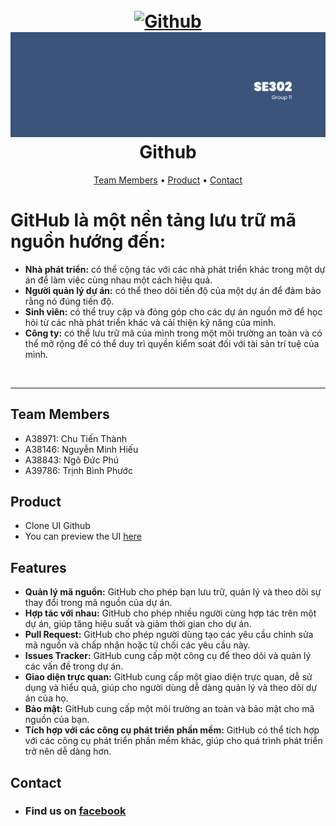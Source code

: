 <h1 align="center">
  <br>
     <a href="http://www.amitmerchant.com/electron-markdownify"><img src="https://github.githubassets.com/images/modules/logos_page/GitHub-Mark.png" alt="Github" width="200"></a>
    <img src="twitter-banner.png" width="600" />
  <br>
  Github
  <br>
</h1>

<p align="center">
  <a href="#team-members">Team Members</a> •
  <a href="#product">Product</a> •
  <a href="#contact">Contact</a> 
</p>

# GitHub là một nền tảng lưu trữ mã nguồn hướng đến:
- **Nhà phát triển:** có thể cộng tác với các nhà phát triển khác trong một dự án để làm việc cùng nhau một cách hiệu quả.
- **Người quản lý dự án:** có thể theo dõi tiến độ của một dự án để đảm bảo rằng nó đúng tiến độ.
- **Sinh viên:** có thể truy cập và đóng góp cho các dự án nguồn mở để học hỏi từ các nhà phát triển khác và cải thiện kỹ năng của mình.
- **Công ty:** có thể lưu trữ mã của mình trong một môi trường an toàn và có thể mở rộng để có thể duy trì quyền kiểm soát đối với tài sản trí tuệ của mình.

&nbsp;


****

## Team Members


- A38971: Chu Tiến Thành
- A38146: Nguyễn Minh Hiếu
- A38843: Ngô Đức Phú
- A39786: Trịnh Bình Phước


## Product
- Clone UI Github
- You can preview the UI [here](https://www.figma.com/proto/DlUmk4CYVCEa0iqHlUEAsN/Nh%C3%B3m-11?node-id=22%3A211&scaling=scale-down&page-id=4%3A3&starting-point-node-id=22%3A360)

## Features

- **Quản lý mã nguồn:** GitHub cho phép bạn lưu trữ, quản lý và theo dõi sự thay đổi trong mã nguồn của dự án.
- **Hợp tác với nhau:** GitHub cho phép nhiều người cùng hợp tác trên một dự án, giúp tăng hiệu suất và giảm thời gian cho dự án.
- **Pull Request:** GitHub cho phép người dùng tạo các yêu cầu chỉnh sửa mã nguồn và chấp nhận hoặc từ chối các yêu cầu này.
- **Issues Tracker:** GitHub cung cấp một công cụ để theo dõi và quản lý các vấn đề trong dự án.
- **Giao diện trực quan:** GitHub cung cấp một giao diện trực quan, dễ sử dụng và hiểu quả, giúp cho người dùng dễ dàng quản lý và theo dõi dự án của họ.
- **Bảo mật:** GitHub cung cấp một môi trường an toàn và bảo mật cho mã nguồn của bạn.
- **Tích hợp với các công cụ phát triển phần mềm:** GitHub có thể tích hợp với các công cụ phát triển phần mềm khác, giúp cho quá trình phát triển trở nên dễ dàng hơn.

  
## Contact

- ### Find us on [facebook](https://www.facebook.com/heu1704)


<!-- markdownlint-enable -->
<!-- prettier-ignore-end -->
<!-- ALL-CONTRIBUTORS-LIST:END -->


